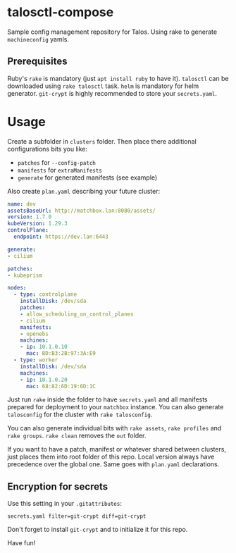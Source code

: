 # talosctl-compose

Sample config management repository for Talos. Using rake to generate `machineconfig` yamls.

## Prerequisites

Ruby's `rake` is mandatory (just `apt install ruby` to have it). `talosctl` can be downloaded using `rake talosctl` task. `helm` is mandatory for helm generator.
`git-crypt` is highly recommended to store your `secrets.yaml`.

# Usage

Create a subfolder in `clusters` folder. Then place there additional configurations bits you like:

* `patches` for `--config-patch`
* `manifests` for `extraManifests`
* `generate` for generated manifests (see example)

Also create `plan.yaml` describing your future cluster:

```yaml
name: dev
assetsBaseUrl: http://matchbox.lan:8080/assets/
version: 1.7.0
kubeVersion: 1.29.3
controlPlane:
  endpoint: https://dev.lan:6443

generate:
- cilium

patches:
- kubeprism

nodes:
  - type: controlplane
    installDisk: /dev/sda
    patches:
    - allow_scheduling_on_control_planes
    - cilium
    manifests:
    - openebs
    machines:
    - ip: 10.1.0.10
      mac: BD:B3:2B:97:3A:E9
  - type: worker
    installDisk: /dev/sda
    machines:
    - ip: 10.1.0.20
      mac: 68:82:6D:19:6D:1C
```

Just run `rake` inside the folder to have `secrets.yaml` and all manifests prepared for deployment to your `matchbox` instance. You can also generate `talosconfig` for the cluster with `rake talosconfig`. 

You can also generate individual bits with `rake assets`, `rake profiles` and `rake groups`. `rake clean` removes the `out` folder.

If you want to have a patch, manifest or whatever shared between clusters, just places them into root folder of this repo. Local version always have precedence over the global one. Same goes with `plan.yaml` declarations.

## Encryption for secrets

Use this setting in your `.gitattributes`:

```
secrets.yaml filter=git-crypt diff=git-crypt
```

Don't forget to install `git-crypt` and to initialize it for this repo.


Have fun!
